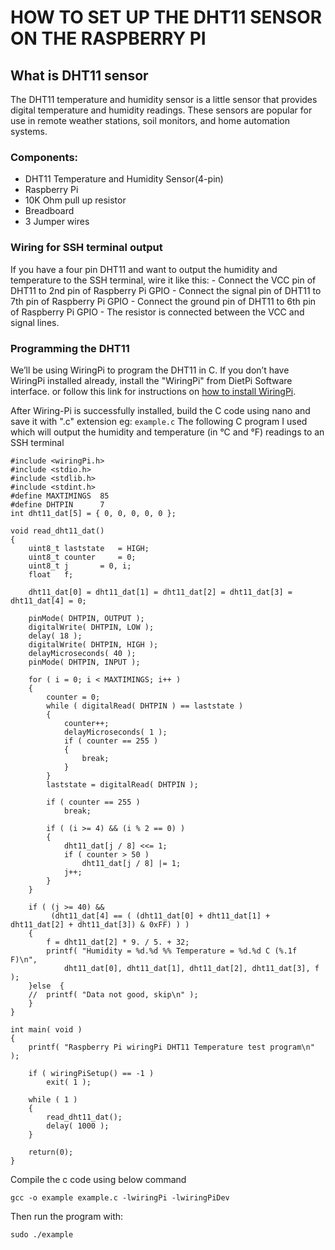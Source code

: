 # HOW TO SET UP THE DHT11 SENSOR ON THE RASPBERRY PI

## What is DHT11 sensor
The DHT11 temperature and humidity sensor is a little sensor that provides digital temperature and humidity readings. These sensors are popular for use in remote weather stations, soil monitors, and home automation systems.

### Components:

  - DHT11 Temperature and Humidity Sensor(4-pin)
  - Raspberry Pi
  - 10K Ohm pull up resistor
  - Breadboard
  - 3 Jumper wires
 
### Wiring for SSH terminal output
If you have a four pin DHT11 and want to output the humidity and temperature to the SSH terminal, wire it like this:
    - Connect the VCC pin of DHT11 to 2nd pin of Raspberry Pi GPIO
    - Connect the signal pin of DHT11 to 7th pin of Raspberry Pi GPIO
    - Connect the ground pin of DHT11 to 6th pin of Raspberry Pi GPIO
    - The resistor is connected between the VCC and signal lines.
### Programming the DHT11
We’ll be using WiringPi to program the DHT11 in C. If you don’t have WiringPi installed already, install the "WiringPi" from DietPi Software interface. or follow this link for instructions on [how to install WiringPi](https://projects.drogon.net/raspberry-pi/wiringpi/download-and-install/).

After Wiring-Pi is successfully installed, build the C code using nano and save it with ".c" extension eg: `example.c`
The following C program I used which will output the humidity and temperature (in °C and °F) readings to an SSH terminal
```
#include <wiringPi.h>
#include <stdio.h>
#include <stdlib.h>
#include <stdint.h>
#define MAXTIMINGS	85
#define DHTPIN		7
int dht11_dat[5] = { 0, 0, 0, 0, 0 };
 
void read_dht11_dat()
{
	uint8_t laststate	= HIGH;
	uint8_t counter		= 0;
	uint8_t j		= 0, i;
	float	f; 
 
	dht11_dat[0] = dht11_dat[1] = dht11_dat[2] = dht11_dat[3] = dht11_dat[4] = 0;
 
	pinMode( DHTPIN, OUTPUT );
	digitalWrite( DHTPIN, LOW );
	delay( 18 );
	digitalWrite( DHTPIN, HIGH );
	delayMicroseconds( 40 );
	pinMode( DHTPIN, INPUT );
 
	for ( i = 0; i < MAXTIMINGS; i++ )
	{
		counter = 0;
		while ( digitalRead( DHTPIN ) == laststate )
		{
			counter++;
			delayMicroseconds( 1 );
			if ( counter == 255 )
			{
				break;
			}
		}
		laststate = digitalRead( DHTPIN );
 
		if ( counter == 255 )
			break;
 
		if ( (i >= 4) && (i % 2 == 0) )
		{
			dht11_dat[j / 8] <<= 1;
			if ( counter > 50 )
				dht11_dat[j / 8] |= 1;
			j++;
		}
	}
 
	if ( (j >= 40) &&
	     (dht11_dat[4] == ( (dht11_dat[0] + dht11_dat[1] + dht11_dat[2] + dht11_dat[3]) & 0xFF) ) )
	{
		f = dht11_dat[2] * 9. / 5. + 32;
		printf( "Humidity = %d.%d %% Temperature = %d.%d C (%.1f F)\n",
			dht11_dat[0], dht11_dat[1], dht11_dat[2], dht11_dat[3], f );
	}else  {
	//	printf( "Data not good, skip\n" );
	}
}
 
int main( void )
{
	printf( "Raspberry Pi wiringPi DHT11 Temperature test program\n" );
 
	if ( wiringPiSetup() == -1 )
		exit( 1 );
 
	while ( 1 )
	{
		read_dht11_dat();
		delay( 1000 ); 
	}
 
	return(0);
}
```
Compile the c code using below command
```
gcc -o example example.c -lwiringPi -lwiringPiDev
```

Then run the program with:
```
sudo ./example
```
